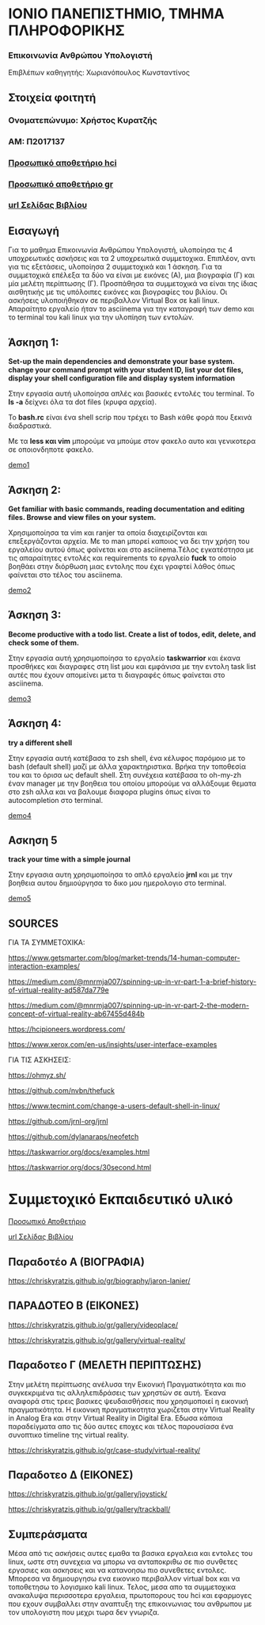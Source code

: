 # ΙΟΝΙΟ ΠΑΝΕΠΙΣΤΗΜΙΟ, ΤΜΗΜΑ ΠΛΗΡΟΦΟΡΙΚΗΣ 

### Επικοινωνία Ανθρώπου Υπολογιστή  
Επιβλέπων καθηγητής: Χωριανόπουλος Κωνσταντίνος 

## Στοιχεία φοιτητή 
### Ονοματεπώνυμο: Χρήστος Κυρατζής 
### ΑΜ: Π2017137

### [Προσωπικό αποθετήριο hci](https://github.com/ChrisKyratzis/hci)

### [Προσωπικό αποθετήριο gr](https://github.com/ChrisKyratzis/gr)

### [url Σελίδας Βιβλίου](https://chriskyratzis.github.io/gr/)


## Εισαγωγή

Για το μαθημα Επικοινωνία Ανθρώπου Υπολογιστή, υλοποίησα τις 4 υποχρεωτικές ασκήσεις και τα 2 υποχρεωτικά συμμετοχικα. Επιπλέον, αντι για τις εξετάσεις, υλοποίησα 2 συμμετοχικά και 1 άσκηση. Για τα συμμετοχικά επέλεξα τα δύο να είναι με εικόνες (Α), μια βιογραφία (Γ) και μία μελέτη περίπτωσης (Γ). Προσπάθησα τα συμμετοχικά να είναι της ίδιας αισθητικής με τις υπόλοιπες εικόνες και βιογραφίες του βιλίου. Οι ασκήσεις υλοποιήθηκαν σε περιβαλλον Virtual Box σε kali linux. Απαραίτητο εργαλείο ήταν το asciinema για την καταγραφή των demo και το terminal του kali linux για την υλοπίηση των εντολών.


## Άσκηση 1:

**Set-up the main dependencies and demonstrate your base system. change your command prompt with your student ID, list your dot files, display your shell configuration file and display system information**

Στην εργασία αυτή υλοποίησα απλές και βασικές εντολές του terminal. 
Το **ls -a** δείχνει όλα τα dot files (κρυφα αρχεία).

To **bash.rc** είναι ένα shell scrip που τρέχει το Bash κάθε φορά που ξεκινά διαδραστικά.

Με τα **less και vim** μπορούμε να μπούμε στον φακελο αυτο και γενικοτερα σε οποιονδηποτε φακελο.


[demo1](https://asciinema.org/a/WEpdXPjwTHNGYpzMBKykIkipH)



## Άσκηση 2: 

**Get familiar with basic commands, reading documentation and editing files. Browse and view files on your system.**

Χρησιμοποίησα τα vim και ranjer τα οποία διαχειρίζονται και επεξεργάζονται αρχεία. Mε το man <tool> μπορεί καποιος να δει την χρήση του εργαλείου αυτού όπως φαίνεται και στο asciinema.Tέλος εγκατέστησα με τις απαραίτητες εντολές και requirements το εργαλείο **fuck** το οποίο βοηθάει στην διόρθωση μιας εντολης που έχει γραφτεί λάθος όπως φαίνεται στο τέλος του asciinema.
  
[demo2](https://asciinema.org/a/qk5SDopbCXiVKXJ9ltQvOhe5r)


## Άσκηση 3:

**Become productive with a todo list. Create a list of todos, edit, delete, and check some of them.**

Στην εργασία αυτή χρησιμοποίησα το εργαλείο **taskwarrior** και έκανα προσθήκες και διαγραφες στη list μου και εμφάνισα με την εντολη task list αυτές που έχουν απομείνει μετα τι διαγραφές όπως φαίνεται στο asciinema.

[demo3](https://asciinema.org/a/4rq5N7ftROp2PUBKLAxjOWCQr)


## Άσκηση 4:

**try a different shell**

Στην εργασία αυτή κατέβασα το zsh shell, ένα κέλυφος παρόμοιο με το bash (default shell) μαζί με άλλα χαρακτηριστικα. Βρήκα την τοποθεσία του και το όρισα ως default shell. Στη συνέχεια κατέβασα το oh-my-zh έναν manager με την βοηθεια του οποίου μπορούμε να αλλάξουμε θεματα στο zsh αλλα και να βαλουμε διαφορα plugins όπως είναι το autocompletion στο terminal.

[demo4](https://asciinema.org/a/5KrVJGpuB4A1dv8dL3ns41g2X)


## Ασκηση 5

**track your time with a simple journal**

Στην εργασια αυτη χρησιμοποίησα το απλό εργαλείο **jrnl** και με την βοηθεια αυτου δημιούργησα το δικο μου ημερολογιο στο terminal.



[demo5](https://asciinema.org/a/NTG1IHpGmCjGWkfYvrQeMWEux)


## SOURCES

ΓΙΑ ΤΑ ΣΥΜΜΕΤΟΧΙΚΑ:

https://www.getsmarter.com/blog/market-trends/14-human-computer-interaction-examples/

https://medium.com/@mnrmja007/spinning-up-in-vr-part-1-a-brief-history-of-virtual-reality-ad587da779e

https://medium.com/@mnrmja007/spinning-up-in-vr-part-2-the-modern-concept-of-virtual-reality-ab67455d484b

https://hcipioneers.wordpress.com/

https://www.xerox.com/en-us/insights/user-interface-examples

ΓΙΑ ΤΙΣ ΑΣΚΗΣΕΙΣ:

https://ohmyz.sh/

https://github.com/nvbn/thefuck

https://www.tecmint.com/change-a-users-default-shell-in-linux/

https://github.com/jrnl-org/jrnl

https://github.com/dylanaraps/neofetch

https://taskwarrior.org/docs/examples.html

https://taskwarrior.org/docs/30second.html














# Συμμετοχικό Εκπαιδευτικό υλικό

[Προσωπικό Αποθετήριο](https://github.com/ChrisKyratzis/hci)

[url Σελίδας Βιβλίου](https://chriskyratzis.github.io/gr/)


## Παραδοτέο Α (ΒΙΟΓΡΑΦΙΑ)

https://chriskyratzis.github.io/gr/biography/jaron-lanier/

## ΠΑΡΑΔΟΤΕΟ Β (ΕΙΚΟΝΕΣ)

https://chriskyratzis.github.io/gr/gallery/videoplace/

https://chriskyratzis.github.io/gr/gallery/virtual-reality/

## Παραδοτεο Γ (ΜΕΛΕΤΗ ΠΕΡΙΠΤΩΣΗΣ)

Στην μελέτη περίπτωσης ανέλυσα την Εικονική Πραγματικότητα και πιο συγκεκριμένα τις αλληλεπιδράσεις των χρηστών σε αυτή. Έκανα αναφορά στις τρεις βασικες ψευδαισθήσεις που χρησιμοποιεί η εικονική πραγματικότητα. Η εικονικη πραγματικοτητα χωριζεται στην Virtual Reality in Analog Era και στην Virtual Reality in Digital Era. Εδωσα κάποια παραδείγματα απο τις δύο αυτες εποχες και τέλος παρουσίασα ένα συνοπτικο timeline της virtual reality.

https://chriskyratzis.github.io/gr/case-study/virtual-reality/

## Παραδοτεο Δ (ΕΙΚΟΝΕΣ)

https://chriskyratzis.github.io/gr/gallery/joystick/

https://chriskyratzis.github.io/gr/gallery/trackball/



## Συμπεράσματα 

Μέσα από τις ασκήσεις αυτες εμαθα τα βασικα εργαλεια και εντολες του linux, ωστε στη συνεχεια να μπορω να ανταποκριθω σε πιο συνθετες εργασιες και ασκησεις και να κατανοησω πιο συνεθετες εντολες. Μπορεσα να δημιουργησω ενα εικονικο περιβαλλον virtual box και να τοποθετησω το λογισμικο kali linux. Τελος, μεσα απο τα συμμετοχικα ανακαλυψα περισσοτερα εργαλεια, πρωτοπορους του hci και εφαρμογες που εχουν συμβαλλει στην αναπτυξη της επικοινωνιας του ανθρωπου με τον υπολογιστη που μεχρι τωρα δεν γνωριζα.


